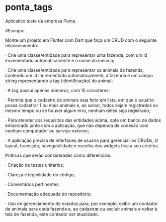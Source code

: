 # ponta_tags

Aplicativo teste da empresa Ponta.

#Escopo:

Monte um projeto em Flutter com Dart que faça um CRUD com o seguinte relacionamento:

· Crie uma classe/entidade para representar uma fazenda, com um id incrementado automaticamente e o nome da mesma;

· Crie uma classe/entidade para representar os animais da fazenda, contendo um id incrementado automaticamente, a fazenda e um campo string representando a tag (identificação) do animal;

· A tag possui apenas números, com 15 caracteres;

· Permita que o cadastro de animais seja feito em lista, em que o usuário possa cadastrar 1 ou mais animais e, ao salvar, todos sejam registrados ao mesmo tempo ou se houver algum erro, nenhum deles seja registrado;

· Para atender aos requisitos das entidades acima, opte um banco de dados embarcado junto com a aplicação, que não dependa de conexão com nenhum computador ou serviço externo;

· A aplicação precisa de interfaces de usuário para gerenciar os CRUDs, O layout, transição, navegabilidade e escolha dos widgets fica a seu critério;

Práticas que serão consideradas como diferenciais:

· Criação de testes unitários;

· Clareza e legibilidade do código;

· Comentários pertinentes;

· Documentação adequada do repositório;

· Uso de gerenciamento de estados para, por exemplo, exibir um contador de animais para cada fazenda e, ao cadastrar ou excluir animais e voltar à tela de fazenda, este contador ser atualizado.